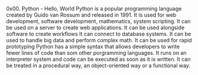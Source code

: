 0x00. Python - Hello, World
Python is a popular programming language created by Guido van Rossum and released in 1991.
It is used for web development, software development, mathematics, system scripting.
It can be used on a server to create web applications.
It can be used alongside software to create workflows
It can connect to database systems.
It can be used to handle big data and perform complex math.
It can be used for rapid prototyping
Python has a simple syntax that allows developers to write fewer lines of code than som other porgramming languages.
It runs on an interpreter system and code can be executed as soon as it is written.
It can be treated in a procedural way, an object-oriented way or a functional way.

